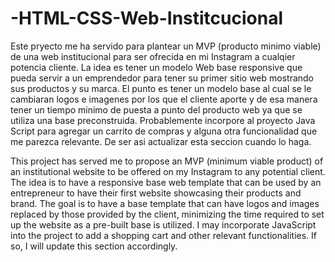 # -HTML-CSS-Web-Institcucional

Este pryecto me ha servido para plantear un MVP (producto minimo viable) de una web institucional para ser ofrecida en mi Instagram a 
cualqier potencia cliente. La idea es tener un modelo Web base responsive que pueda servir a un emprendedor para tener su primer sitio web
mostrando sus productos y su marca. El punto es tener un modelo base al cual se le cambiaran logos e imagenes por los que el cliente
aporte y de esa manera tener un tiempo minimo de puesta a punto del producto web ya que se utiliza una base preconstruida.
Probablemente incorpore al proyecto Java Script para agregar un carrito de compras y alguna otra funcionalidad que me parezca relevante.
De ser asi actualizar esta seccion cuando lo haga.

This project has served me to propose an MVP (minimum viable product) of an institutional website to be offered on my Instagram to any
potential client. The idea is to have a responsive base web template that can be used by an entrepreneur to have their first website
showcasing their products and brand. The goal is to have a base template that can have logos and images replaced by those provided by
the client, minimizing the time required to set up the website as a pre-built base is utilized. I may incorporate JavaScript into the
project to add a shopping cart and other relevant functionalities. If so, I will update this section accordingly.
